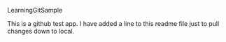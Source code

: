 LearningGitSample

This is a github test app. I have added a line to this readme file just to pull changes down to local.
